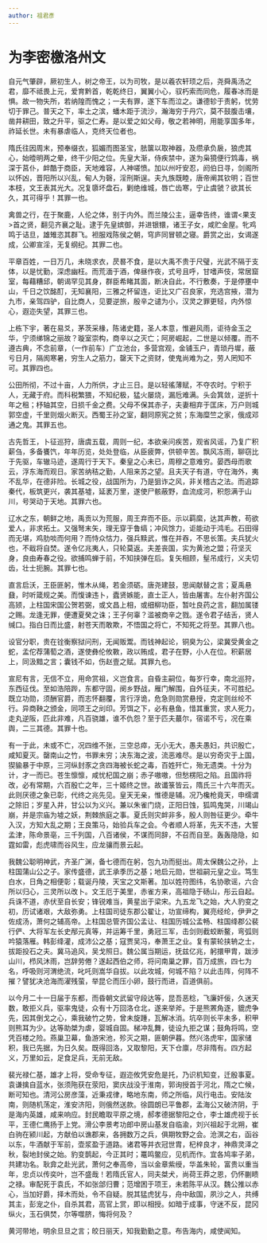 ```yaml
---
author: 祖君彥
---
```


# 为李密檄洛州文

自元气肇辟，厥初生人，树之帝王，以为司牧，是以羲农轩顼之后，尧舜禹汤之君，靡不祗畏上元，爱育黔首，乾乾终日，翼翼小心，驭朽索而同危，履春冰而是惧。故一物失所，若纳隍而愧之；一夫有罪，遂下车而泣之。谦德轸于责躬，忧劳切于罪己。普天之下，率土之滨，蟠木距于流沙，瀚海穷于丹穴，莫不鼓腹击壤，凿井耕田，致之升平，驱之仁寿。是以爱之如父母，敬之若神明，用能享国多年，祚延长世。未有暴虐临人，克终天位者也。

隋氏往因周末，预奉缀衣，狐媚而图圣宝，胠箧以取神器，及缵承负扆，狼虎其心，始曀明两之晕，终干少阳之位。先皇大渐，侍疾禁中，遂为枭獍便行鸩毒，祸深于莒仆，衅酷于商臣，天地难容，人神嗟愤。加以州吁安忍，阏伯日寻，剑阁所以怀凶，晋阳所以兴乱，甸人为磬，淫刑斯逞。夫九族既睦，唐帝阐其钦明；百世本枝，文王表其光大。况复隳坏盘石，剿绝维城，唇亡齿寒，宁止虞虢？欲其长久，其可得乎！其罪一也。

禽兽之行，在于聚鹿，人伦之体，别于内外。而兰陵公主，逼幸告终，谁谓<果支>首之贤，翻见齐襄之耻。逮于先皇嫔御，并进银镮，诸王子女，咸贮金屋。牝鸡鸣于诘旦，雄雉恣其群飞。袒服戏陈侯之朝，穹庐同冒顿之寝。爵赏之出，女谒遂成，公卿宣淫，无复纲纪。其罪二也。

平章百姓，一日万几，未晓求衣，昃晷不食，是以大禹不贵于尺璧，光武不隔于支体，以是忧勤，深虑幽枉。而荒湎于酒，俾昼作夜，式号且呼，甘嗜声伎，常居窟室，每藉糟邱，朝谒罕见其身，群臣希睹其面，断决自此，不行敷奏，于是停壅中山，千日之饮酩酊，无知襄阳，三雅之杯留连，讵比又广召良家，充选宫掖，潜为九市，亲驾四驴，自比商人，见要逆旅，殷辛之谴为小，汉灵之罪更轻，内外惊心，遐迩失望，其罪三也。

上栋下宇，著在易爻，茅茨采椽，陈诸史籍，圣人本意，惟避风雨，讵待金玉之华，宁须绨锦之丽故？璇室崇构，商辛以之灭亡；阿房崛起，二世是以倾覆。而不遵古典，不念前章，（一作前车）广立池台，多营宫观，金铺玉户，青琐丹墀，蔽亏日月，隔阂寒暑，穷生人之筋力，罄天下之资财，使鬼尚难为之，劳人罔知不可。其罪四也。

公田所彻，不过十亩，人力所供，才止三日。是以轻徭薄赋，不夺农时。宁积于人，无藏于府。而科税繁猥，不知纪极，猛火屡烧，漏卮难满。头会箕敛，逆折十年之租；杼轴其空，日损千金之费。父母不保其赤子，夫妻相弃于匡床，万户则城郭空虚，千里则烟火断灭。西蜀王孙之室，翻同原宪之贫；东海糜竺之家，俄成邓通之鬼。其罪五也。

古先哲王，卜征巡狩，唐虞五载，周则一纪，本欲亲问疾苦，观省风谣，乃复广积薪刍，多备饔饩，年年历览，处处登临，从臣疲弊，供顿辛苦。飘风冻雨，聊窃比于先驱，车辙马迹，遂周行于天下。秦皇之心未已，周穆之意难穷。晏西母而歌云，浮东海而观日。家苦纳秸之勤，人阻来苏之望。且夫天子有道，守在海外，夷不乱华，在德非险。长城之役，战国所为，乃是狙诈之风，非关稽古之法。而追踪秦代，板筑更兴，袭其基墟，延袤万里，遂使尸骸蔽野，血流成河，积怨满于山川，号哭动于天地。其罪六也。

辽水之东，朝鲜之地，禹贡以为荒服，周王弃而不臣。示以羁縻，达其声教，苟欲爱人，非求拓土。又强弩末矢，理无穿于鲁缟；冲风馀力，讵能动于鸿毛。石田得而无堪，鸡肋啖而何用？而恃众怙力，强兵黩武，惟在并吞，不思长策。夫兵犹火也，不戢将自焚。遂令亿兆夷人，只轮莫返。夫差丧国，实为黄池之盟；苻坚灭身，良由寿春之役。欲捕鸣蝉于前，不知挟弹在后。复矢相顾，髽吊成行，义夫切齿，壮士扼腕。其罪七也。

直言启沃，王臣匪躬，惟木从绳，若金须砺。唐尧建鼓，思闻献替之言；夏禹悬鼗，时听箴规之美。而愎谏违卜，蠹贤嫉能，直士正人，皆由屠害。左仆射齐国公高颎，上柱国宋国公贺若弼，或文昌上相，或细柳功臣，暂吐良药之言，翻加属镂之赐。龙逢无罪，便遭夏癸之诛；王子何辜？滥被商辛之戮。遂令君子结舌，贤人缄口。指白日而比盛，射苍天而敢欺，不悟国之将亡，不知死之将至。其罪八也。

设官分职，贵在铨衡察狱问刑，无闻贩鬻。而钱神起论，铜臭为公，梁冀受黄金之蛇，孟佗荐蒲萄之酒，遂使彝伦攸斁，政以贿成，君子在野，小人在位。积薪居上，同汲黯之言；囊钱不如，伤赵壹之赋。其罪九也。

宣尼有言，无信不立，用命赏祖，义岂食言。自昏主嗣位，每岁行幸，南北巡狩，东西征伐。至如浩陪跸，东都守固，阌乡野战，雁门解围，自外征夫，不可胜纪。既立功勋，须酬官爵，而志怀翻覆，言行浮诡，危急则勋赏悬授，克定则丝纶不行。异商鞅之颁金，同项王之刓印。芳饵之下，必有悬鱼，惜其重赏，求人死力，走丸逆阪，匹此非难，凡百骁雄，谁不仇怨？至于匹夫蕞尔，宿诺不亏，况在乘舆，二三其德。其罪十也。

有一于此，未或不亡，况四维不张，三空总瘁，无小无大，愚夫愚妇，共识殷亡，咸知夏灭。罄南山之竹，书罪未穷；决东海之波，流恶难尽。是以穷奇灾于上国，猰貐暴于中原，三河纵封豕之贪四海被长蛇之毒，百姓歼亡，殆无遗类。十分为计，才一而已。苍生懔懔，咸忧杞国之崩；赤子嗷嗷，但愁楞阳之陷。且国祚将改，必有常期，六百殷亡之年，三十姬终之世。故谶箓皆云，隋氏三十六年而灭。此则厌德之象已彰，代终之兆先见。皇天无亲，惟德是辅。况乃欃枪竟天，申𦈡谓之除旧；岁星入井，甘公以为义兴。兼以朱雀门烧，正阳日蚀，狐鸣鬼哭，川竭山崩，并是宗庙为墟之妖，荆棘旅庭之事。夏氏则灾衅非多，殷人则咎征更少。牵牛入汉，方知大乱之期；王良策马，始验兵车之会。今者顺人将革，先天不违，大誓孟津，陈命景亳，三千列国，八百诸侯，不谋而同辞，不召而自至。轰轰隐隐，如霆如雷，彪虎啸而谷风生，应龙骧而景云起。

我魏公聪明神武，齐圣广渊，备七德而在躬，包九功而挺出。周太保魏公之孙，上柱国蒲山公之子。家传盛德，武王承季历之基；地启元勋，世祖嗣元皇之业。笃生白水，日角之相便彰；载诞丹陵，天宝之文斯著。加以姓符图纬，名协歌谣，六合所以归心，三灵所以改卜。文王厄于美里，赤雀方来，高祖隐于砀山，彤云自起。兵诛不道，赤伏至自长安；锋锐难当，黄星出于梁宋。九五龙飞之始，大人豹变之初，历试诸艰，大敌弥勇。上柱国司徒东郡公翟让，功宣缔构，翼亮经纶，伊尹之佐成汤，萧何之辅高帝。上柱国总管齐国公孟让、柱国历城公孟畅、柱国绛郡公裴行俨、大将军左长史邴元真等，并运筹千里，勇冠三军，击剑则截蛟断鳌，弯弧则吟猿落雁。韩彭绛灌，成沛公之基；寇贾吴冯，奉萧王之业。复有蒙轮挟辀之士，拔距投石之夫。冀马追风，吴戈照日。魏公属当期运，抚兹亿兆，躬擐甲胄，跋涉山川，栉风沐雨，岂辞劳倦？遂起西伯之师，将问南巢之罪，百万成旅，四七为名，呼吸则河渭绝流，叱吒则嵩华自拔。以此攻城，何城不陷？以此击阵，何阵不摧？譬犹决沧海而濯残萤，举昆仑而压小卵，鼓行而进，百道俱前。

以今月二十一日届于东都，而昏朝文武留守段达等，昆吾恶稔，飞廉奸佞，久迷天数，敢拒义兵，驱率鬼徒，众有十万回洛仓北，遂来举斧。于是熊罴角逐，貔虎争先，因其倒戈之心，乘我破竹之势，曾未旋踵，瓦解冰消。坑卒则长平未多，积甲则熊耳为少。达等助桀为虐，婴城自固。梯冲乱舞，徒设九拒之谋；鼓角将鸣，空凭百楼之险。燕巢卫幕，鱼游宋池，殄灭之期，匪朝伊暮。然兴洛虎牢，国家储积，我已先据，为日久矣。既得回洛，又取黎阳，天下仓廪，尽非隋有。四方起义，万里如云，足食足兵，无前无敌。

裴光禄仁基，雄才上将，受命专征，遐迩攸凭安危是托，乃识机知变，迁殷事夏。袁谦擒自蓝水，张须陁获在荥阳，窦庆战没于淮南，郭询授首于河北，隋之亡候，断可知也。清河公房彦藻，近秉戎律，略地东南，师之所临，风行电击。安陆汝南，则随机荡定，淮安济阳，则俄然送款。徐圆朗已平鲁郡，孟海公又破济阴，于是海内英雄，咸来响应。封民瞻取平原之境，郝孝德据黎阳之仓，李士雄虎视于长平，王德仁鹰扬于上党。滑公李景考功郎中房山基发自临渝，刘兴祖起于北朔，崔白驹在颍川起，方献伯以谯郡来，各拥数万之兵，俱期牧野之会。沧溟之右，函谷以东，牛酒献于军前，壶浆盈于道路。诸君等并衣冠世胄，杞梓良才，神鼎灵泽之秋，裂地封侯之始。豹变鹊起，今正其时；鼍鸣鳖应，见机而作。宜各鸠率子弟，共建功名。耿弇之赴光武，萧何之奉高帝，当以金章紫绶，华盖朱轮，富贵以重当年，忠贞以传奕叶，岂不盛哉！若隋氏官人，同夫桀犬，尚荷王莽之恩，仍怀蒯瞆之禄。审配死于袁氏，不如张郃归曹；范增困于项王，未若陈平从汉。魏公推以赤心，当加好爵，择木而处，令不自疑。脱其猛虎犹与，舟中敌国，夙沙之人，共缚其主，彭宠之仆，自杀其君，高官上赏，即以相授。如暗于成事，守迷不反，昆冈纵火，玉石俱焚，尔等噬脐，悔将何及？

黄河带地，明余旦旦之言；皎日丽天，知我勤勤之意。布告海内，咸使闻知。